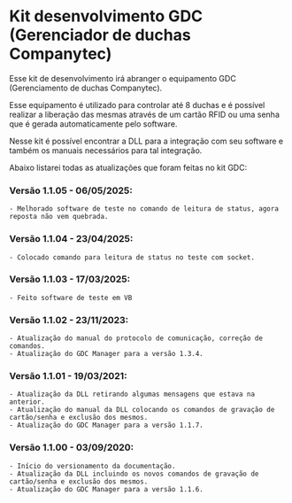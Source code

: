 <h1> Kit desenvolvimento GDC (Gerenciador de duchas Companytec)</h1>
<p>Esse kit de desenvolvimento irá abranger o equipamento GDC (Gerenciamento de duchas Companytec).</p>
<p>Esse equipamento é utilizado para controlar até 8 duchas e é possível realizar a liberação das mesmas através de um cartão RFID ou uma senha que é gerada automaticamente pelo software.</p>
<p>Nesse kit é possível encontrar a DLL para a integração com seu software e também os manuais necessários para tal integração.</p>
<p>Abaixo listarei todas as atualizações que foram feitas no kit GDC:</p>

### Versão 1.1.05 - 06/05/2025:
```
- Melhorado software de teste no comando de leitura de status, agora reposta não vem quebrada.
```
### Versão 1.1.04 - 23/04/2025:
```
- Colocado comando para leitura de status no teste com socket.
```
### Versão 1.1.03 - 17/03/2025:
```
- Feito software de teste em VB
```
### Versão 1.1.02 - 23/11/2023:
```
- Atualização do manual do protocolo de comunicação, correção de comandos.
- Atualização do GDC Manager para a versão 1.3.4.
```
### Versão 1.1.01 - 19/03/2021:
```
- Atualização da DLL retirando algumas mensagens que estava na anterior.
- Atualização do manual da DLL colocando os comandos de gravação de cartão/senha e exclusão dos mesmos.
- Atualização do GDC Manager para a versão 1.1.7.
```
### Versão 1.1.00 - 03/09/2020:
```
- Início do versionamento da documentação.
- Atualização da DLL incluindo os novos comandos de gravação de cartão/senha e exclusão dos mesmos.
- Atualização do GDC Manager para a versão 1.1.6.
```